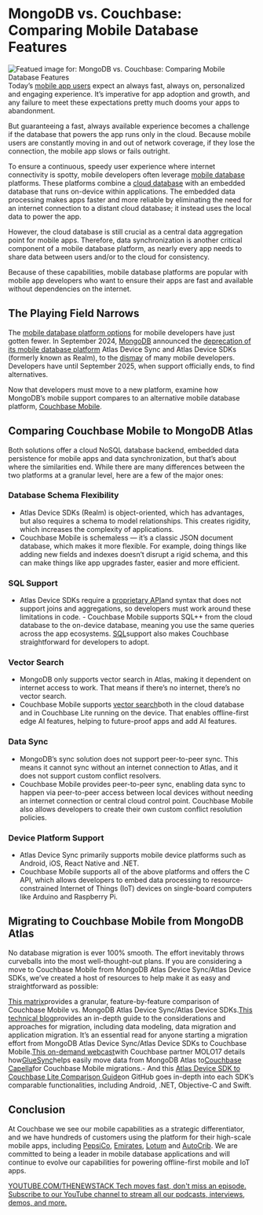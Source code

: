 # MongoDB vs. Couchbase: Comparing Mobile Database Features
![Featued image for: MongoDB vs. Couchbase: Comparing Mobile Database Features](https://cdn.thenewstack.io/media/2024/11/1d98f281-mongodb-vs-couchbase-features-1024x576.jpg)
Today’s [mobile app users](https://thenewstack.io/unlock-hyper-personalization-with-ai-driven-adaptive-apps) expect an always fast, always on, personalized and engaging experience. It’s imperative for app adoption and growth, and any failure to meet these expectations pretty much dooms your apps to abandonment.

But guaranteeing a fast, always available experience becomes a challenge if the database that powers the app runs only in the cloud. Because mobile users are constantly moving in and out of network coverage, if they lose the connection, the mobile app slows or fails outright.

To ensure a continuous, speedy user experience where internet connectivity is spotty, mobile developers often leverage [mobile database](https://thenewstack.io/why-you-need-a-mobile-database/) platforms. These platforms combine a [cloud database](https://thenewstack.io/how-cloud-databases-have-evolved-for-the-ai-era) with an embedded database that runs on-device within applications. The embedded data processing makes apps faster and more reliable by eliminating the need for an internet connection to a distant cloud database; it instead uses the local data to power the app.

However, the cloud database is still crucial as a central data aggregation point for mobile apps. Therefore, data synchronization is another critical component of a mobile database platform, as nearly every app needs to share data between users and/or to the cloud for consistency.

Because of these capabilities, mobile database platforms are popular with mobile app developers who want to ensure their apps are fast and available without dependencies on the internet.

## The Playing Field Narrows
The [mobile database platform options](https://www.couchbase.com/content/c/how-to-choose-a-mobi?x=9xr1sL) for mobile developers have just gotten fewer. In September 2024, [MongoDB](https://www.mongodb.com/cloud/atlas/?utm_content=inline+mention) announced the [deprecation of its mobile database platform](https://thenewstack.io/mongodb-8-goes-hard-on-time-series-data-horizontal-scaling/) Atlas Device Sync and Atlas Device SDKs (formerly known as Realm), to the [dismay](https://www.mongodb.com/community/forums/t/device-sync-and-edge-server-are-deprecated/296035/6) of many mobile developers. Developers have until September 2025, when support officially ends, to find alternatives.

Now that developers must move to a new platform, examine how MongoDB’s mobile support compares to an alternative mobile database platform, [Couchbase Mobile](https://www.couchbase.com/products/mobile/).

## Comparing Couchbase Mobile to MongoDB Atlas
Both solutions offer a cloud NoSQL database backend, embedded data persistence for mobile apps and data synchronization, but that’s about where the similarities end. While there are many differences between the two platforms at a granular level, here are a few of the major ones:

### Database Schema Flexibility
- Atlas Device SDKs (Realm) is object-oriented, which has advantages, but also requires a schema to model relationships. This creates rigidity, which increases the complexity of applications.
- Couchbase Mobile is schemaless — it’s a classic JSON document database, which makes it more flexible. For example, doing things like adding new fields and indexes doesn’t disrupt a rigid schema, and this can make things like app upgrades faster, easier and more efficient.
### SQL Support
- Atlas Device SDKs require a
[proprietary API](https://roadmap.sh/api-design)and syntax that does not support joins and aggregations, so developers must work around these limitations in code. - Couchbase Mobile supports SQL++ from the cloud database to the on-device database, meaning you use the same queries across the app ecosystems.
[SQL](https://roadmap.sh/sql)support also makes Couchbase straightforward for developers to adopt.
### Vector Search
- MongoDB only supports vector search in Atlas, making it dependent on internet access to work. That means if there’s no internet, there’s no vector search.
- Couchbase Mobile supports
[vector search](https://thenewstack.io/the-dos-and-donts-of-implementing-effective-search)both in the cloud database and in Couchbase Lite running on the device. That enables offline-first edge AI features, helping to future-proof apps and add AI features.
### Data Sync
- MongoDB’s sync solution does not support peer-to-peer sync. This means it cannot sync without an internet connection to Atlas, and it does not support custom conflict resolvers.
- Couchbase Mobile provides peer-to-peer sync, enabling data sync to happen via peer-to-peer access between local devices without needing an internet connection or central cloud control point. Couchbase Mobile also allows developers to create their own custom conflict resolution policies.
### Device Platform Support
- Atlas Device Sync primarily supports mobile device platforms such as Android, iOS, React Native and .NET.
- Couchbase Mobile supports all of the above platforms and offers the C API, which allows developers to embed data processing to resource-constrained Internet of Things (IoT) devices on single-board computers like Arduino and Raspberry Pi.
## Migrating to Couchbase Mobile from MongoDB Atlas
No database migration is ever 100% smooth. The effort inevitably throws curveballs into the most well-thought-out plans. If you are considering a move to Couchbase Mobile from MongoDB Atlas Device Sync/Atlas Device SDKs, we’ve created a host of resources to help make it as easy and straightforward as possible:

[This matrix](https://www.couchbase.com/comparing-couchbase-vs-mongodb-mobile/)provides a granular, feature-by-feature comparison of Couchbase Mobile vs. MongoDB Atlas Device Sync/Atlas Device SDKs.[This technical blog](https://www.couchbase.com/blog/migrate-mongodb-atlas-to-couchbase/)provides an in-depth guide to the considerations and approaches for migration, including data modeling, data migration and application migration. It’s an essential read for anyone starting a migration effort from MongoDB Atlas Device Sync/Atlas Device SDKs to Couchbase Mobile.[This on-demand webcast](https://youtu.be/1XoIgmc3_Rs?feature=shared)with Couchbase partner MOLO17 details how[GlueSync](https://molo17.com/gluesync/)helps easily move data from MongoDB Atlas to[Couchbase Capella](https://www.couchbase.com/products/capella/)for Couchbase Mobile migrations.- And this
[Atlas Device SDK to Couchbase Lite Comparison Guide](https://github.com/couchbase-examples/atlas-device-sdk-cblite-compare)on GitHub goes in-depth into each SDK’s comparable functionalities, including Android, .NET, Objective-C and Swift.
## Conclusion
At Couchbase we see our mobile capabilities as a strategic differentiator, and we have hundreds of customers using the platform for their high-scale mobile apps, including [PepsiCo](https://www.couchbase.com/customers/pepsico/), [Emirates](https://www.youtube.com/watch?v=feADtbfndG4), [Lotum](https://www.couchbase.com/customers/lotum/) and [AutoCrib](https://www.couchbase.com/customers/autocrib/). We are committed to being a leader in mobile database applications and will continue to evolve our capabilities for powering offline-first mobile and IoT apps.

[
YOUTUBE.COM/THENEWSTACK
Tech moves fast, don't miss an episode. Subscribe to our YouTube
channel to stream all our podcasts, interviews, demos, and more.
](https://youtube.com/thenewstack?sub_confirmation=1)